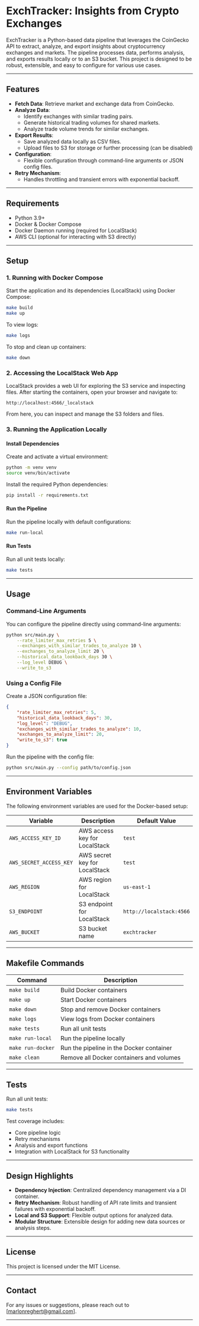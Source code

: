 # **ExchTracker: Insights from Crypto Exchanges**

ExchTracker is a Python-based data pipeline that leverages the CoinGecko API to extract, analyze, and export insights about cryptocurrency exchanges and markets. The pipeline processes data, performs analysis, and exports results locally or to an S3 bucket. This project is designed to be robust, extensible, and easy to configure for various use cases.

---

## **Features**
- **Fetch Data**: Retrieve market and exchange data from CoinGecko.
- **Analyze Data**:
  - Identify exchanges with similar trading pairs.
  - Generate historical trading volumes for shared markets.
  - Analyze trade volume trends for similar exchanges.
- **Export Results**:
  - Save analyzed data locally as CSV files.
  - Upload files to S3 for storage or further processing (can be disabled)
- **Configuration**:
  - Flexible configuration through command-line arguments or JSON config files.
- **Retry Mechanism**:
  - Handles throttling and transient errors with exponential backoff.

---

## **Requirements**
- Python 3.9+
- Docker & Docker Compose
- Docker Daemon running (required for LocalStack)
- AWS CLI (optional for interacting with S3 directly)

---

## **Setup**

### **1. Running with Docker Compose**

Start the application and its dependencies (LocalStack) using Docker Compose:
```bash
make build
make up
```

To view logs:
```bash
make logs
```

To stop and clean up containers:
```bash
make down
```

### **2. Accessing the LocalStack Web App**
LocalStack provides a web UI for exploring the S3 service and inspecting files. After starting the containers, open your browser and navigate to:
```
http://localhost:4566/_localstack
```

From here, you can inspect and manage the S3 folders and files.

### **3. Running the Application Locally**

#### **Install Dependencies**
Create and activate a virtual environment:
```bash
python -m venv venv
source venv/bin/activate
```

Install the required Python dependencies:
```bash
pip install -r requirements.txt
```

#### **Run the Pipeline**
Run the pipeline locally with default configurations:
```bash
make run-local
```

#### **Run Tests**
Run all unit tests locally:
```bash
make tests
```

---

## **Usage**

### **Command-Line Arguments**
You can configure the pipeline directly using command-line arguments:
```bash
python src/main.py \
    --rate_limiter_max_retries 5 \
    --exchanges_with_similar_trades_to_analyze 10 \
    --exchanges_to_analyze_limit 20 \
    --historical_data_lookback_days 30 \
    --log_level DEBUG \
    --write_to_s3
```

### **Using a Config File**
Create a JSON configuration file:
```json
{
    "rate_limiter_max_retries": 5,
    "historical_data_lookback_days": 30,
    "log_level": "DEBUG",
    "exchanges_with_similar_trades_to_analyze": 10,
    "exchanges_to_analyze_limit": 20,
    "write_to_s3": true
}
```

Run the pipeline with the config file:
```bash
python src/main.py --config path/to/config.json
```

---

## **Environment Variables**

The following environment variables are used for the Docker-based setup:

| Variable              | Description                                | Default Value       |
|-----------------------|--------------------------------------------|---------------------|
| `AWS_ACCESS_KEY_ID`   | AWS access key for LocalStack              | `test`              |
| `AWS_SECRET_ACCESS_KEY` | AWS secret key for LocalStack             | `test`              |
| `AWS_REGION`          | AWS region for LocalStack                 | `us-east-1`         |
| `S3_ENDPOINT`         | S3 endpoint for LocalStack                | `http://localstack:4566` |
| `AWS_BUCKET`          | S3 bucket name                            | `exchtracker`       |

---

## **Makefile Commands**

| Command           | Description                                     |
|-------------------|-------------------------------------------------|
| `make build`      | Build Docker containers                        |
| `make up`         | Start Docker containers                        |
| `make down`       | Stop and remove Docker containers              |
| `make logs`       | View logs from Docker containers               |
| `make tests`      | Run all unit tests                             |
| `make run-local`  | Run the pipeline locally                       |
| `make run-docker` | Run the pipeline in the Docker container        |
| `make clean`      | Remove all Docker containers and volumes       |

---

## **Tests**

Run all unit tests:
```bash
make tests
```

Test coverage includes:
- Core pipeline logic
- Retry mechanisms
- Analysis and export functions
- Integration with LocalStack for S3 functionality

---

## **Design Highlights**
- **Dependency Injection**: Centralized dependency management via a DI container.
- **Retry Mechanism**: Robust handling of API rate limits and transient failures with exponential backoff.
- **Local and S3 Support**: Flexible output options for analyzed data.
- **Modular Structure**: Extensible design for adding new data sources or analysis steps.

---

## **License**

This project is licensed under the MIT License.

---

## **Contact**

For any issues or suggestions, please reach out to [marlonreghert@gmail.com].

---
